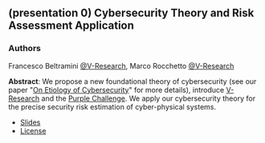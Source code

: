 ## (presentation 0) Cybersecurity Theory and Risk Assessment Application

### Authors
Francesco Beltramini [@V-Research](http://v-research.it), Marco Rocchetto [@V-Research](http://v-research.it)

**Abstract**: We propose a new foundational theory of cybersecurity (see our paper "[On Etiology of Cybersecurity](../reports/paper_0)" for more details), introduce [V-Research](http://v-research.it) and the [Purple Challenge](link-to-challenge).
We apply our cybersecurity theory for the precise security risk estimation of cyber-physical systems.

- [Slides](../presentations/presentation_0.odp)
- [License](./LICENSE.md)
